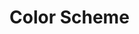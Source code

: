 # Color Scheme

<script>
var schemes = [
  {
    "name": "Monokai",
    "colors": [
      "#ff6188",
      "#fc9867",
      "#ffd866",
      "#a9dc76",
      "#78dce8",
      "#fcfcfa",
      "#ab9df2",
    ],
    "background": "#2d2a2e",
  },
  {
    "name": "Bulma",
    "colors": [
      "#f14668",
      "#f26522",
      "#ffe08a",
      "#48c78e",
      "#485fc7",
      "#abf47c",
    ],
    "background": "#fff",
  },
  {
    "name": "dracula",
    "colors": [
      "#44475a",
      "#f8f8f2",
      "#6272a4",
      "#8be9fd",
      "#50fa7b",
      "#ffb86c",
      "#ff79c6",
      "#bd93f9",
      "#ff5555",
      "#f1fa8c",
    ],
    "background": "#282a36",
  },
]

schemes.slice().reverse().forEach((item) => {
  var display = $("<div></div>").
    css("display", "flex")

  item.colors.forEach((color) => {
    var ele = $('<div></div>').
      css("height", "50px").
      css("line-height", "50px").
      css("flex", 1).
      css("text-align", "center").
      css("background", item.background).
      css("color", color).
      text("███");
    display.append(ele);
  });

  var scheme = $("<div></div>").
    css("display", "flex")
  item.colors.forEach((color) => {
    var ele = $('<div></div>').
      css("height", "50px").
      css("line-height", "50px").
      css("flex", 1).
      css("text-align", "center").
      css("background", color).
      css("color", item.background).
      text(color);
    scheme.append(ele);
  });

  $("h1").after(display);
  $("h1").after(scheme);
  $("h1").after(`<h2>${item["name"]}</h2>`);
});
</script>
